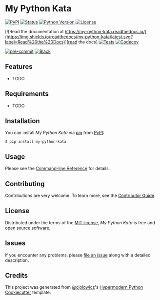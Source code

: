 # My Python Kata

[![PyPI](https://img.shields.io/pypi/v/my-python-kata.svg)][pypi_]
[![Status](https://img.shields.io/pypi/status/my-python-kata.svg)][status]
[![Python Version](https://img.shields.io/pypi/pyversions/my-python-kata)][python version]
[![License](https://img.shields.io/pypi/l/my-python-kata)][license]

[![Read the documentation at https://my-python-kata.readthedocs.io/](https://img.shields.io/readthedocs/my-python-kata/latest.svg?label=Read%20the%20Docs)][read the docs]
[![Tests](https://github.com/scalasm/my-python-kata/workflows/Tests/badge.svg)][tests]
[![Codecov](https://codecov.io/gh/scalasm/my-python-kata/branch/main/graph/badge.svg)][codecov]

[![pre-commit](https://img.shields.io/badge/pre--commit-enabled-brightgreen?logo=pre-commit&logoColor=white)][pre-commit]
[![Black](https://img.shields.io/badge/code%20style-black-000000.svg)][black]

[pypi_]: https://pypi.org/project/my-python-kata/
[status]: https://pypi.org/project/my-python-kata/
[python version]: https://pypi.org/project/my-python-kata
[read the docs]: https://my-python-kata.readthedocs.io/
[tests]: https://github.com/scalasm/my-python-kata/actions?workflow=Tests
[codecov]: https://app.codecov.io/gh/scalasm/my-python-kata
[pre-commit]: https://github.com/pre-commit/pre-commit
[black]: https://github.com/psf/black

## Features

- TODO

## Requirements

- TODO

## Installation

You can install _My Python Kata_ via [pip] from [PyPI]:

```console
$ pip install my-python-kata
```

## Usage

Please see the [Command-line Reference] for details.

## Contributing

Contributions are very welcome.
To learn more, see the [Contributor Guide].

## License

Distributed under the terms of the [MIT license][license],
_My Python Kata_ is free and open source software.

## Issues

If you encounter any problems,
please [file an issue] along with a detailed description.

## Credits

This project was generated from [@cjolowicz]'s [Hypermodern Python Cookiecutter] template.

[@cjolowicz]: https://github.com/cjolowicz
[pypi]: https://pypi.org/
[hypermodern python cookiecutter]: https://github.com/cjolowicz/cookiecutter-hypermodern-python
[file an issue]: https://github.com/scalasm/my-python-kata/issues
[pip]: https://pip.pypa.io/

<!-- github-only -->

[license]: https://github.com/scalasm/my-python-kata/blob/main/LICENSE
[contributor guide]: https://github.com/scalasm/my-python-kata/blob/main/CONTRIBUTING.md
[command-line reference]: https://my-python-kata.readthedocs.io/en/latest/usage.html
